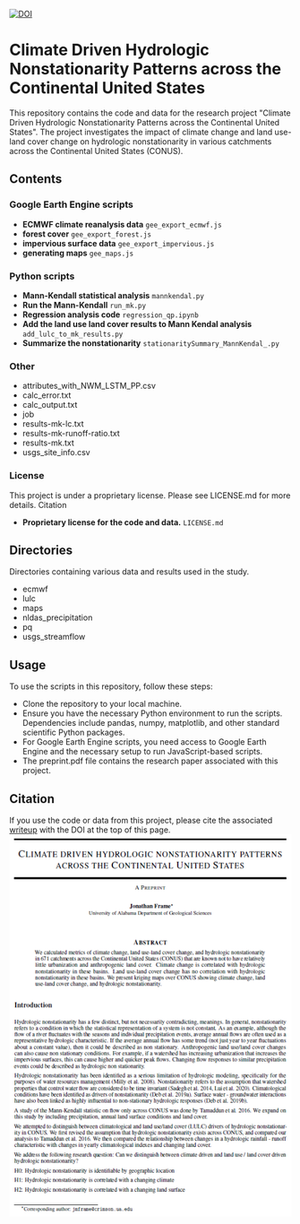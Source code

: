 [![DOI](https://zenodo.org/badge/DOI/10.5281/zenodo.10329962.svg)](https://doi.org/10.5281/zenodo.10329962)

# Climate Driven Hydrologic Nonstationarity Patterns across the Continental United States
This repository contains the code and data for the research project "Climate Driven Hydrologic Nonstationarity Patterns across the Continental United States". The project investigates the impact of climate change and land use-land cover change on hydrologic nonstationarity in various catchments across the Continental United States (CONUS).

## Contents
### Google Earth Engine scripts
 - **ECMWF climate reanalysis data** `gee_export_ecmwf.js`
 - **forest cover** `gee_export_forest.js`
 - **impervious surface data**  `gee_export_impervious.js`
 - **generating maps** `gee_maps.js`
### Python scripts
- **Mann-Kendall statistical analysis** `mannkendal.py`
- **Run the Mann-Kendall** `run_mk.py`
- **Regression analysis code** `regression_qp.ipynb`
- **Add the land use land cover results to Mann Kendal analysis** `add_lulc_to_mk_results.py`
- **Summarize the nonstationarity**  `stationaritySummary_MannKendal_.py`
### Other
 - attributes_with_NWM_LSTM_PP.csv
 - calc_error.txt
 - calc_output.txt
 - job
 - results-mk-lc.txt
 - results-mk-runoff-ratio.txt
 - results-mk.txt
 - usgs_site_info.csv

### License
This project is under a proprietary license. Please see LICENSE.md for more details.
Citation
 - **Proprietary license for the code and data.** `LICENSE.md`

## Directories
Directories containing various data and results used in the study.
- ecmwf
- lulc
- maps
- nldas_precipitation
- pq
- usgs_streamflow

## Usage

To use the scripts in this repository, follow these steps:
 - Clone the repository to your local machine.
 - Ensure you have the necessary Python environment to run the scripts. Dependencies include pandas, numpy, matplotlib, and other standard scientific Python packages.
 - For Google Earth Engine scripts, you need access to Google Earth Engine and the necessary setup to run JavaScript-based scripts.
 - The preprint.pdf file contains the research paper associated with this project.

## Citation
If you use the code or data from this project, please cite the associated [writeup](./preprint.pdf) with the DOI at the top of this page. 
![Title page](./titlepage.png)